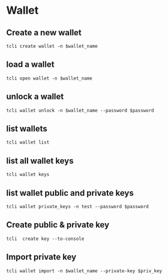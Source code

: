 # Wallet

## Create a new wallet

```tcli create wallet -n $wallet_name```

## load a wallet

```tcli open wallet -n $wallet_name```

## unlock a wallet

```tcli wallet unlock -n $wallet_name --password $password```

## list wallets

```tcli wallet list```

## list all wallet keys

```tcli wallet keys```

## list wallet public and private keys

```tcli wallet private_keys -n test --password $password```

## Create public & private key

```tcli  create key --to-console```

## Import private key

```tcli wallet import -n $wallet_name --private-key $priv_key```